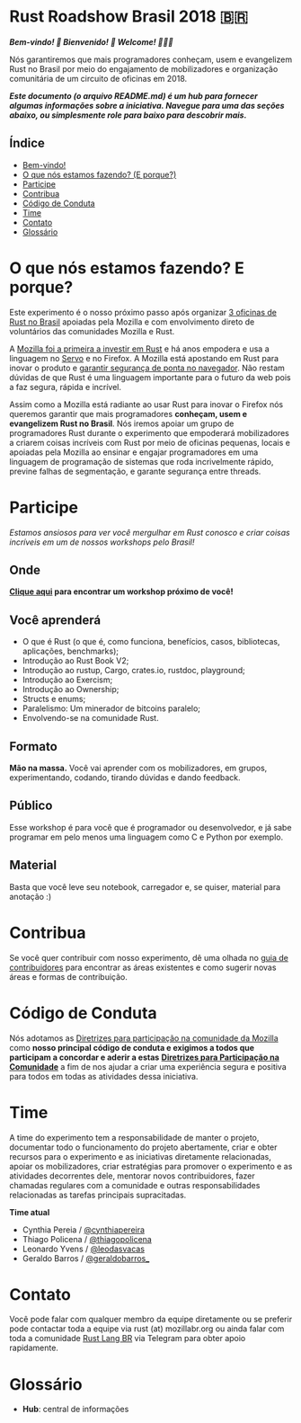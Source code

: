 Rust Roadshow Brasil 2018 🇧🇷
======================
***Bem-vindo! :tada: Bienvenido! :confetti_ball: Welcome! :balloon::balloon::balloon:***

Nós garantiremos que mais programadores conheçam, usem e evangelizem Rust no Brasil por meio do engajamento de mobilizadores e organização comunitária de um circuito de oficinas em 2018.

***Este documento (o arquivo README.md) é um hub para fornecer algumas informações sobre a iniciativa. Navegue para uma das seções abaixo, ou simplesmente role para baixo para descobrir mais.***

## Índice
* [Bem-vindo!](#rust-roadshow-brasil-2018-)
* [O que nós estamos fazendo? (E porque?)](#o-que-nós-estamos-fazendo-e-porque)
* [Participe](#participe)
* [Contribua](#contribua)
* [Código de Conduta](#código-de-conduta)
* [Time](#time)
* [Contato](#contato)
* [Glossário](#glossário)

# O que nós estamos fazendo? E porque?
Este experimento é o nosso próximo passo após organizar [3 oficinas de Rust no Brasil](https://www.eventbrite.com.br/o/mozilla-brasil-14167163781) apoiadas pela Mozilla e com envolvimento direto de voluntários das comunidades Mozilla e Rust.

A [Mozilla foi a primeira a investir em Rust](https://research.mozilla.org/rust/) e há anos empodera e usa a linguagem no [Servo](https://github.com/servo/servo) e no Firefox. A Mozilla está apostando em Rust para inovar o produto e [garantir segurança de ponta no navegador](https://blog.mozilla.org/firefox/put-trust-rust-shipping-now-firefox/). Não restam dúvidas de que Rust é uma linguagem importante para o futuro da web pois a faz segura, rápida e incrível.

Assim como a Mozilla está radiante ao usar Rust para inovar o Firefox nós queremos garantir que mais programadores **conheçam, usem e evangelizem Rust no Brasil**. Nós iremos apoiar um grupo de programadores Rust durante o experimento que empoderará mobilizadores a criarem coisas incríveis com Rust por meio de oficinas pequenas, locais e apoiadas pela Mozilla ao ensinar e engajar programadores em uma linguagem de programação de sistemas que roda incrivelmente rápido, previne falhas de segmentação, e garante segurança entre threads.

# Participe
*Estamos ansiosos para ver você mergulhar em Rust conosco e criar coisas incríveis em um de nossos workshops pelo Brasil!*

## Onde
**[Clique aqui](https://rust-br.github.io/2018-roadshow/) para encontrar um workshop próximo de você!**

## Você aprenderá
- O que é Rust (o que é, como funciona, benefícios, casos, bibliotecas, aplicações, benchmarks);
- Introdução ao Rust Book V2;
- Introdução ao rustup, Cargo, crates.io, rustdoc, playground;
- Introdução ao Exercism;
- Introdução ao Ownership;
- Structs e enums;
- Paralelismo: Um minerador de bitcoins paralelo;
- Envolvendo-se na comunidade Rust.
## Formato
**Mão na massa.** Você vai aprender com os mobilizadores, em grupos, experimentando, codando, tirando dúvidas e dando feedback.

## Público
Esse workshop é para você que é programador ou desenvolvedor, e já sabe programar em pelo menos uma linguagem como C e Python por exemplo.

## Material
Basta que você leve seu notebook, carregador e, se quiser, material para anotação :)

# Contribua
Se você quer contribuir com nosso experimento, dê uma olhada no [guia de contribuidores](CONTRIBUTING.md) para encontrar as áreas existentes e como sugerir novas áreas e formas de contribuição.

# Código de Conduta
Nós adotamos as [Diretrizes para participação na comunidade da Mozilla](https://www.mozilla.org/pt-BR/about/governance/policies/participation/) como **nosso principal código de conduta e exigimos a todos que participam a concordar e aderir a estas** [**Diretrizes para Participação na Comunidade**](https://www.mozilla.org/pt-BR/about/governance/policies/participation/) a fim de nos ajudar a criar uma experiência segura e positiva para todos em todas as atividades dessa iniciativa.

# Time
A time do experimento tem a responsabilidade de manter o projeto, documentar todo o funcionamento do projeto abertamente, criar e obter recursos para o experimento e as iniciativas diretamente relacionadas, apoiar os mobilizadores, criar estratégias para promover o experimento e as atividades decorrentes dele, mentorar novos contribuidores, fazer chamadas regulares com a comunidade e outras responsabilidades relacionadas as tarefas principais supracitadas.

**Time atual**
- Cynthia Pereia / [@cynthiapereira](https://github.com/cynthiapereira)
- Thiago Policena / [@thiagopolicena](https://github.com/thiagopolicena)
- Leonardo Yvens / [@leodasvacas](https://github.com/leodasvacas)
- Geraldo Barros / [@geraldobarros_](https://github.com/barrosgeraldo)

# Contato
Você pode falar com qualquer membro da equipe diretamente ou se preferir pode contactar toda a equipe via rust (at) mozillabr.org ou ainda falar com toda a comunidade [Rust Lang BR](https://t.me/rustlangbr) via Telegram para obter apoio rapidamente.

# Glossário
- **Hub**: central de informações
